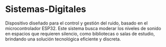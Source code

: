 # Sistemas-Digitales
Dispositivo diseñado para el control y gestión del ruido, basado en el microcontrolador ESP32. Este sistema busca moderar los niveles de sonido en espacios que requieren silencio, como bibliotecas o salas de estudio, brindando una solución tecnológica eficiente y discreta.
